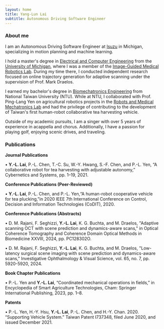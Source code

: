 ```yaml
---
layout: home
title: Yang-Lun Lai
subtitle: Autonomous Driving Software Engineer
---
```

### About me
I am an Autonomous Driving Software Engineer at [Isuzu](https://www.isuzutechcenter.com/) in Michigan, specializing in motion planning and machine learning.

I hold a master's degree in [Electrical and Computer Engineering](https://ece.engin.umich.edu/research/research-areas/robotics-autonomous-systems/) from the [University of Michigan](https://umich.edu/), where I was a member of the [Image-Guided Medical Robotics Lab](https://medical.robotics.umich.edu/). During my time there, I conducted independent research focused on online trajectory generation for adaptive scanning under the supervision of Prof. Mark Draelos.

I earned my bachelor's degree in [Biomechatronics Engineering](https://www.bime.ntu.edu.tw/English/Default.html) from National Taiwan University (NTU). While at NTU, I collaborated with Prof. Ping-Lang Yen on agricultural robotics projects in the [Robots and Medical Mechatronics Lab](http://rmml.bime.ntu.edu.tw/nturmmle.html) and had the privilege of contributing to the development of Taiwan's first human-robot collaborative tea harvesting vehicle.

Outside of my academic pursuits, I am a singer with over 5 years of experience in acappella and chorus. Additionally, I have a passion for playing golf, enjoying scenic drives, and traveling.

### Publications
**Journal Publications**

• **Y.-L. Lai**, P.-L. Chen, T.-C. Su, W.-Y. Hwang, S.-F. Chen, and P.-L. Yen, “A collaborative robot for tea harvesting with adjustable autonomy,” Cybernetics and Systems, pp. 1–19, 2021.

**Conference Publications (Peer-Reviewed)**

• **Y.-L. Lai**, P.-L. Chen, and P.-L. Yen,“A human-robot cooperative vehicle for tea plucking,”in 2020 IEEE 7th International Conference on Control, Decision and Information Technologies (CoDIT), 2020.

**Conference Publications (Abstracts)**

• D. M. Rajani, F. Seghizzi, **Y.-L. Lai**, K. G. Buchta, and M. Draelos, "Adaptive scanning OCT with scene prediction and dynamics-aware scans," in Optical Coherence Tomography and Coherence Domain Optical Methods in Biomedicine XXVIII, 2024, pp. PC128302O.

• D. M. Rajani, F. Seghizzi, **Y.-L. Lai**, K. G. Buchta, and M. Draelos, "Low-latency surgical scene imaging with scene prediction and dynamics-aware scans," Investigative Ophthalmology & Visual Science, vol. 65, no. 7, pp. 5920-5920, 2024.

**Book Chapter Publications**

• P.-L. Yen and **Y.-L. Lai**, “Coordinated mechanical operations in fields,” in Encyclopedia of Smart Agriculture Technologies, Cham: Springer International Publishing, 2023, pp. 1–8.

**Patents**

•	P.-L. Yen, H.-Y. Hsu, **Y.-L. Lai**, P.-L. Chen, and H.-Y. Chan. 2020. “Supporting Vehicle System.” Taiwan Patent I737348, filed June 2020, and issued December 2021.
